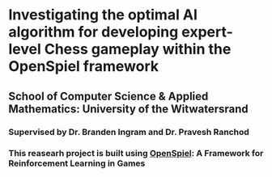 # Investigating the optimal AI algorithm for developing expert-level Chess gameplay within the OpenSpiel framework

## School of Computer Science & Applied Mathematics: University of the Witwatersrand

### Supervised by Dr. Branden Ingram and Dr. Pravesh Ranchod

### This reasearh project is built using [OpenSpiel](https://github.com/google-deepmind/open_spiel): A Framework for Reinforcement Learning in Games